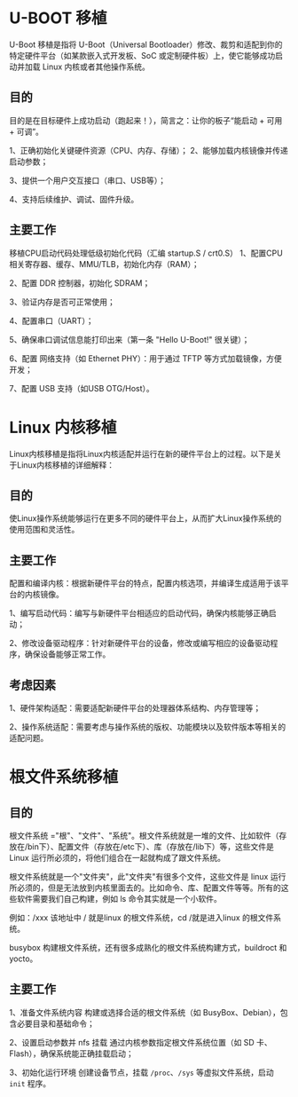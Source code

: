 #	U-BOOT 移植
U-Boot 移植是指将 U-Boot（Universal Bootloader）修改、裁剪和适配到你的特定硬件平台（如某款嵌入式开发板、SoC 或定制硬件板）上，使它能够成功启动并加载 Linux 内核或者其他操作系统。
## 目的
目的是在目标硬件上成功启动（跑起来！），简言之：让你的板子“能启动 + 可用 + 可调”。

1、正确初始化关键硬件资源（CPU、内存、存储）；
2、能够加载内核镜像并传递启动参数；

3、提供一个用户交互接口（串口、USB等）；

4、支持后续维护、调试、固件升级。

## 主要工作
 移植CPU启动代码处理低级初始化代码（汇编 startup.S / crt0.S）
1、配置CPU相关寄存器、缓存、MMU/TLB，初始化内存（RAM）；

2、配置 DDR 控制器，初始化 SDRAM；

3、验证内存是否可正常使用；

4、配置串口（UART）；

5、确保串口调试信息能打印出来（第一条 "Hello U-Boot!" 很关键）；

6、配置 网络支持（如 Ethernet PHY）：用于通过 TFTP 等方式加载镜像，方便开发；

7、配置 USB 支持（如USB OTG/Host）。


# Linux 内核移植
Linux内核移植是指将Linux内核适配并运行在新的硬件平台上的过程。以下是关于Linux内核移植的详细解释：

## 目的
使Linux操作系统能够运行在更多不同的硬件平台上，从而扩大Linux操作系统的使用范围和灵活性。

## 主要工作
配置和编译内核：根据新硬件平台的特点，配置内核选项，并编译生成适用于该平台的内核镜像。 

1、编写启动代码：编写与新硬件平台相适应的启动代码，确保内核能够正确启动；

2、修改设备驱动程序：针对新硬件平台的设备，修改或编写相应的设备驱动程序，确保设备能够正常工作。

## 考虑因素
1、硬件架构适配：需要适配新硬件平台的处理器体系结构、内存管理等；

2、操作系统适配：需要考虑与操作系统的版权、功能模块以及软件版本等相关的适配问题。

# 根文件系统移植
## 目的
根文件系统 ="根"、"文件"、"系统"。根文件系统就是一堆的文件、比如软件（存放在/bin下）、配置文件（存放在/etc下）、库（存放在/lib下）等，这些文件是 Linux 运行所必须的，将他们组合在一起就构成了跟文件系统。

根文件系统就是一个"文件夹"，此"文件夹"有很多个文件，这些文件是 linux 运行所必须的，但是无法放到内核里面去的。比如命令、库、配置文件等等。所有的这些软件需要我们自己构建，例如 ls 命令其实就是一个小软件。

例如：/xxx 该地址中 / 就是linux 的根文件系统，cd /就是进入linux 的根文件系统。

busybox 构建根文件系统，还有很多成熟化的根文件系统构建方式，buildroct 和 yocto。
## 主要工作
1、准备文件系统内容
构建或选择合适的根文件系统（如 BusyBox、Debian），包含必要目录和基础命令；

2、设置启动参数并 nfs 挂载
通过内核参数指定根文件系统位置（如 SD 卡、Flash），确保系统能正确挂载启动；

3、初始化运行环境
创建设备节点，挂载 `/proc`、`/sys` 等虚拟文件系统，启动 `init` 程序。

<!--stackedit_data:
eyJoaXN0b3J5IjpbLTE0ODM0Njk5NTEsODU3NDE3MDQyXX0=
-->